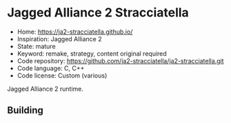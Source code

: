 # Jagged Alliance 2 Stracciatella

- Home: https://ja2-stracciatella.github.io/
- Inspiration: Jagged Alliance 2
- State: mature
- Keyword: remake, strategy, content original required
- Code repository: https://github.com/ja2-stracciatella/ja2-stracciatella.git
- Code language: C, C++
- Code license: Custom (various)

Jagged Alliance 2 runtime.

## Building
